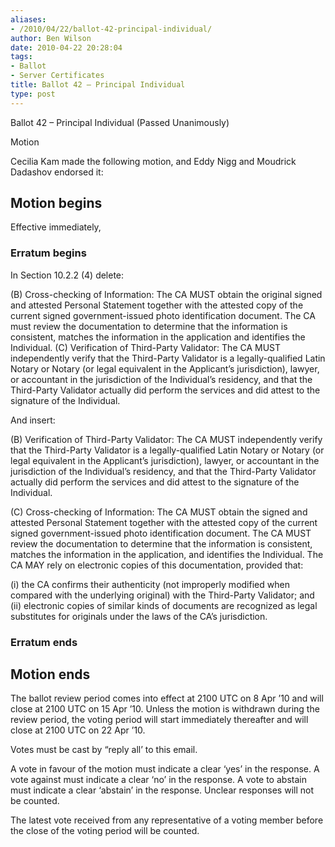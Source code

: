 ```yaml
---
aliases:
- /2010/04/22/ballot-42-principal-individual/
author: Ben Wilson
date: 2010-04-22 20:28:04
tags:
- Ballot
- Server Certificates
title: Ballot 42 – Principal Individual
type: post
---
```


Ballot 42 – Principal Individual (Passed Unanimously)

Motion

Cecilia Kam made the following motion, and Eddy Nigg and Moudrick Dadashov endorsed it:

## Motion begins

Effective immediately,

### Erratum begins

In Section 10.2.2 (4) delete:

(B) Cross-checking of Information: The CA MUST obtain the original signed and attested Personal Statement together with the attested copy of the current signed government-issued photo identification document. The CA must review the documentation to determine that the information is consistent, matches the information in the application and identifies the Individual. (C) Verification of Third-Party Validator: The CA MUST independently verify that the Third-Party Validator is a legally-qualified Latin Notary or Notary (or legal equivalent in the Applicant’s jurisdiction), lawyer, or accountant in the jurisdiction of the Individual’s residency, and that the Third-Party Validator actually did perform the services and did attest to the signature of the Individual.

And insert:

(B) Verification of Third-Party Validator: The CA MUST independently verify that the Third-Party Validator is a legally-qualified Latin Notary or Notary (or legal equivalent in the Applicant’s jurisdiction), lawyer, or accountant in the jurisdiction of the Individual’s residency, and that the Third-Party Validator actually did perform the services and did attest to the signature of the Individual.

(C) Cross-checking of Information: The CA MUST obtain the signed and attested Personal Statement together with the attested copy of the current signed government-issued photo identification document. The CA MUST review the documentation to determine that the information is consistent, matches the information in the application, and identifies the Individual. The CA MAY rely on electronic copies of this documentation, provided that:

(i) the CA confirms their authenticity (not improperly modified when compared with the underlying original) with the Third-Party Validator; and (ii) electronic copies of similar kinds of documents are recognized as legal substitutes for originals under the laws of the CA’s jurisdiction.

### Erratum ends

## Motion ends

The ballot review period comes into effect at 2100 UTC on 8 Apr ’10 and will close at 2100 UTC on 15 Apr ’10. Unless the motion is withdrawn during the review period, the voting period will start immediately thereafter and will close at 2100 UTC on 22 Apr ’10.

Votes must be cast by “reply all’ to this email.

A vote in favour of the motion must indicate a clear ‘yes’ in the response. A vote against must indicate a clear ‘no’ in the response. A vote to abstain must indicate a clear ‘abstain’ in the response. Unclear responses will not be counted.

The latest vote received from any representative of a voting member before the close of the voting period will be counted.